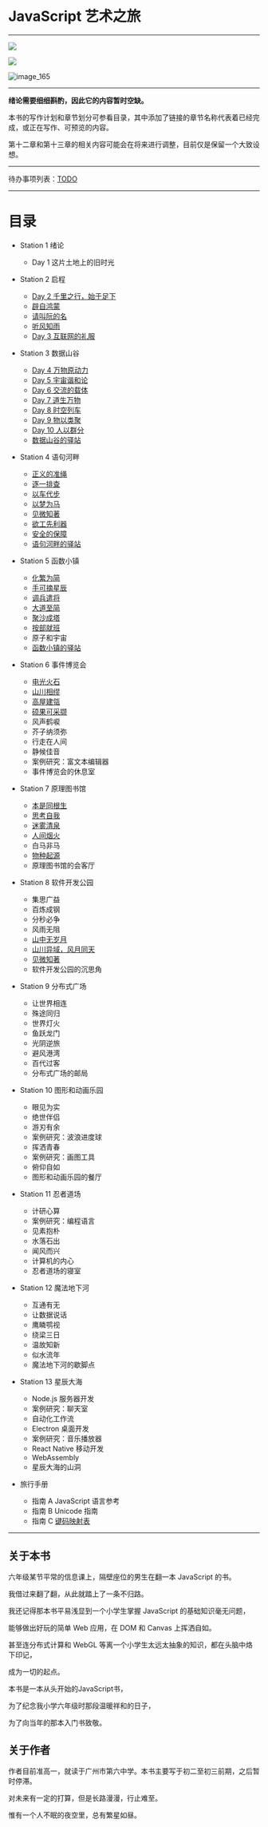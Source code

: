# JavaScript 艺术之旅

---

![](https://img.shields.io/badge/JavaScript-Art--Tour-brightgreen.svg)

![](https://img.shields.io/badge/Tanpero-book-ff69b4.svg)



![image_165](README.assets/image_165.png)

---

**绪论需要细细斟酌，因此它的内容暂时空缺。**

本书的写作计划和章节划分可参看目录，其中添加了链接的章节名称代表着已经完成，或正在写作、可预览的内容。

第十二章和第十三章的相关内容可能会在将来进行调整，目前仅是保留一个大致设想。

---

待办事项列表：[TODO](TODO.md)

---

目录
=======
- Station 1 绪论

  - Day 1 这片土地上的旧时光
- Station 2 启程
  - [Day 2 千里之行，始于足下](启程/Hello-world.md)
  - [辟自鸿蒙](启程/表达式与值.md)
  - [请叫阮的名](启程/命名的值.md)
  - [听风知雨](启程/更进一步.md)
  - [Day 3 互联网的礼服](启程/HTML.md)
- Station 3 数据山谷
  - [Day 4 万物原动力](数据/逻辑.md)
  - [Day 5 宇宙谐和论](数据/数值.md)
  - [Day 6 交流的载体](数据/字符串.md)
  - [Day 7 道生万物](数据/对象.md)
  - [Day 8 时空列车](数据/数组.md)
  - [Day 9 物以类聚](数据/数据类型.md)
  - [Day 10 人以群分](数据/解构赋值.md)
  - [数据山谷的驿站](数据/第三章练习.md)
- Station 4 语句河畔
  - [正义的准绳](语句/if语句.md)
  - [逐一排查](语句/switch语句.md)
  - [以车代步](语句/while和do-while语句.md)
  - [以梦为马](语句/for语句.md)
  - [见微知著](语句/for-in和for-of语句.md)
  - [欲工先利器](语句/语句优化.md)
  - [安全的保障](语句/异常处理.md)
  - [语句河畔的驿站](语句/第四章练习.md)
- Station 5 函数小镇
  - [化繁为简](函数/函数初步.md)
  - [手可摘星辰](函数/函数和算法.md)
  - [调兵遣将](函数/方法.md)
  - [大道至简](函数/高阶函数.md)
  - [聚沙成塔](函数/递归.md)
  - [按部就班](函数/生成器函数.md)
  - 原子和宇宙
  - [函数小镇的驿站](函数/第五章练习.md)
- Station 6 事件博览会
  - [电光火石](事件/事件初探.md)
  - [山川相缪](事件/文档对象模型.md)
  - [高屋建瓴](事件/HTML控件.md)
  - [硕果可采撷](事件/DOM操作.md)
  - 风声鹤唳
  - 芥子纳须弥
  - 行走在人间
  - 静候佳音
  - 案例研究：富文本编辑器
  - 事件博览会的休息室
- Station 7 原理图书馆
  - [本是同根生](设计原理/类和继承.md)
  - [思考自我](设计原理/可见性和属性描述符.md)
  - [迷雾清泉](设计原理/求值策略.md)  
  - [人间烟火](设计原理/Symbol和迭代器.md)
  - 白马非马
  - [物种起源](设计原理/JavaScript标准对象.md)
  - 原理图书馆的会客厅
- Station 8 软件开发公园
  - 集思广益
  - 百炼成钢
  - 分秒必争
  - 风雨无阻
  - [山中无岁月](软件开发/模块化.md)
  - [山川异域，风月同天](软件开发/国际化.md)
  - [见微知著](软件开发/风格与质量.md)
  - 软件开发公园的沉思角
- Station 9 分布式广场
  - 让世界相连
  - 殊途同归
  - 世界灯火
  - 鱼跃龙门
  - 光阴逆旅
  - 避风港湾
  - 百代过客
  - 分布式广场的邮局
- Station 10 图形和动画乐园
  - 眼见为实
  - 绝世伴侣
  - 游刃有余
  - 案例研究：波浪进度球
  - 挥洒青春
  - 案例研究：画图工具
  - 俯仰自如
  - 图形和动画乐园的餐厅
- Station 11 忍者道场
  - 计研心算
  - 案例研究：编程语言
  - 见素抱朴
  - 水落石出
  - 闻风而兴
  - 计算机的内心
  - 忍者道场的寝室
- Station 12 魔法地下河
  - 互通有无
  - 让数据说话
  - 鹰瞵鹗视
  - 绕梁三日
  - 温故知新
  - 似水流年
  - 魔法地下河的歇脚点
- Station 13 星辰大海
  - Node.js 服务器开发
  - 案例研究：聊天室
  - 自动化工作流
  - Electron 桌面开发
  - 案例研究：音乐播放器
  - React Native 移动开发
  - WebAssembly
  - 星辰大海的山洞
- 旅行手册
  - 指南 A
    JavaScript 语言参考
  - 指南 B
    Unicode 指南
  - 指南 C
    [键码映射表](附录/键码映射表.md)

---

## 关于本书

六年级某节平常的信息课上，隔壁座位的男生在翻一本 JavaScript 的书。

我借过来翻了翻，从此就踏上了一条不归路。

我还记得那本书平易浅显到一个小学生掌握 JavaScript 的基础知识毫无问题，

能够做出好玩的简单 Web 应用，在 DOM 和 Canvas 上挥洒自如。

甚至连分布式计算和 WebGL 等离一个小学生太远太抽象的知识，都在头脑中烙下印记，

成为一切的起点。

本书是一本从头开始的JavaScript书，

为了纪念我小学六年级时那段温暖祥和的日子，

为了向当年的那本入门书致敬。



## 关于作者

作者目前准高一，就读于广州市第六中学。本书主要写于初二至初三前期，之后暂时停滞。

对未来有一定的打算，但是长路漫漫，行止难至。

惟有一个人不眠的夜空里，总有繁星如昼。
